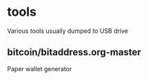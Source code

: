 # tools
Various tools usually dumped to USB drive

## bitcoin/bitaddress.org-master

Paper wallet generator

